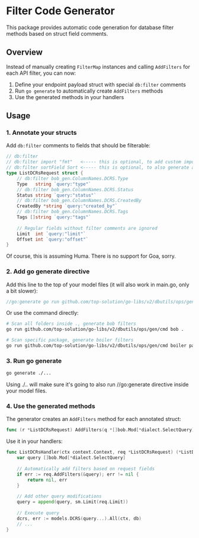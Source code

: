 # Filter Code Generator

This package provides automatic code generation for database filter methods based on struct field comments.

## Overview

Instead of manually creating `FilterMap` instances and calling `AddFilters` for each API filter, you can now:

1. Define your endpoint payload struct with special `db:filter` comments
2. Run `go generate` to automatically create `AddFilters` methods
3. Use the generated methods in your handlers

## Usage

### 1. Annotate your structs

Add `db:filter` comments to fields that should be filterable:

```go
// db:filter
// db:filter import "fmt"   <----- this is optional, to add custom imports in the generated file. Can be repeated.
// db:filter sortField Sort <----- this is optional, to also generate a sorting func
type ListDCRsRequest struct {
    // db:filter bob_gen.ColumnNames.DCRS.Type
    Type   string `query:"type"`
    // db:filter bob_gen.ColumnNames.DCRS.Status
    Status string `query:"status"`
    // db:filter bob_gen.ColumnNames.DCRS.CreatedBy
    CreatedBy *string `query:"created_by"`
    // db:filter bob_gen.ColumnNames.DCRS.Tags
    Tags []string `query:"tags"`
    
    // Regular fields without filter comments are ignored
    Limit  int `query:"limit"`
    Offset int `query:"offset"`
}
```
Of course, this is assuming Huma. There is no support for Goa, sorry.


### 2. Add go generate directive

Add this line to the top of your model files (it will also work in main.go, only a bit slower):

```go
//go:generate go run github.com/top-solution/go-libs/v2/dbutils/ops/gen/cmd bob .
```

Or use the command directly:

```bash
# Scan all folders inside ., generate bob filters
go run github.com/top-solution/go-libs/v2/dbutils/ops/gen/cmd bob .

# Scan specific package, generate boiler filters
go run github.com/top-solution/go-libs/v2/dbutils/ops/gen/cmd boiler path/to/specific/packagh
```

### 3. Run go generate

```bash
go generate ./...
```

Using ./.. will make sure it's going to also run //go:generate directive inside your model files.

### 4. Use the generated methods

The generator creates an `AddFilters` method for each annotated struct:

```go
func (r *ListDCRsRequest) AddFilters(q *[]bob.Mod[*dialect.SelectQuery]) error
```

Use it in your handlers:

```go
func ListDCRsHandler(ctx context.Context, req *ListDCRsRequest) (*ListDCRsResponse, error) {
    var query []bob.Mod[*dialect.SelectQuery]
    
    // Automatically add filters based on request fields
    if err := req.AddFilters(&query); err != nil {
        return nil, err
    }
    
    // Add other query modifications
    query = append(query, sm.Limit(req.Limit))
    
    // Execute query
    dcrs, err := models.DCRS(query...).All(ctx, db)
    // ...
}
```
